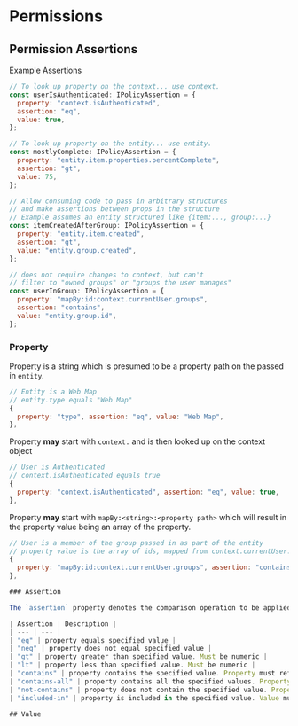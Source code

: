 # Permissions

## Permission Assertions

Example Assertions

```js
// To look up property on the context... use context.
const userIsAuthenticated: IPolicyAssertion = {
  property: "context.isAuthenticated",
  assertion: "eq",
  value: true,
};

// To look up property on the entity... use entity.
const mostlyComplete: IPolicyAssertion = {
  property: "entity.item.properties.percentComplete",
  assertion: "gt",
  value: 75,
};

// Allow consuming code to pass in arbitrary structures
// and make assertions between props in the structure
// Example assumes an entity structured like {item:..., group:...}
const itemCreatedAfterGroup: IPolicyAssertion = {
  property: "entity.item.created",
  assertion: "gt",
  value: "entity.group.created",
};

// does not require changes to context, but can't
// filter to "owned groups" or "groups the user manages"
const userInGroup: IPolicyAssertion = {
  property: "mapBy:id:context.currentUser.groups",
  assertion: "contains",
  value: "entity.group.id",
};
```

### Property

Property is a string which is presumed to be a property path on the passed in `entity`.

```js
// Entity is a Web Map
// entity.type equals "Web Map"
{
  property: "type", assertion: "eq", value: "Web Map",
},
```

Property **may** start with `context.` and is then looked up on the context object

```js
// User is Authenticated
// context.isAuthenticated equals true
{
  property: "context.isAuthenticated", assertion: "eq", value: true,
},
```

Property **may** start with `mapBy:<string>:<property path>` which will result in the property value being an array of the property.

```js
// User is a member of the group passed in as part of the entity
// property value is the array of ids, mapped from context.currentUser.groups
{
  property: "mapBy:id:context.currentUser.groups", assertion: "contains", value: "group.id",
},

### Assertion

The `assertion` property denotes the comparison operation to be applied as the assertion. The valid values are:

| Assertion | Description |
| --- | --- |
| "eq" | property equals specified value |
| "neq" | property does not equal specified value |
| "gt" | property greater than specified value. Must be numeric |
| "lt" | property less than specified value. Must be numeric |
| "contains" | property contains the specified value. Property must reference an array |
| "contains-all" | property contains all the specified values. Property and value must reference arrays |
| "not-contains" | property does not contain the specified value. Property must reference an array |
| "included-in" | property is included in the specified value. Value must be array |

## Value
```
